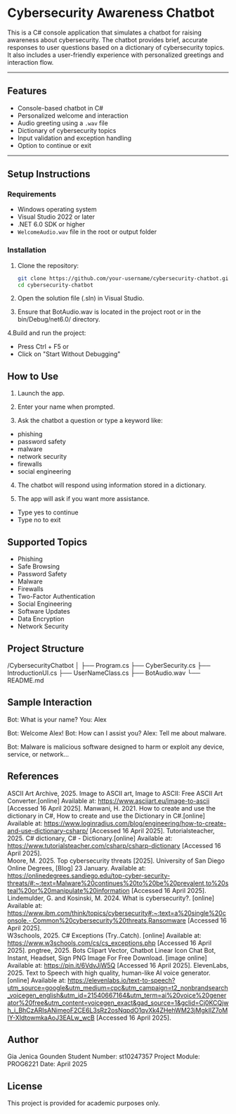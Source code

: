 # Cybersecurity Awareness Chatbot

This is a C# console application that simulates a chatbot for raising awareness about cybersecurity. The chatbot provides brief, accurate responses to user questions based on a dictionary of cybersecurity topics. It also includes a user-friendly experience with personalized greetings and interaction flow.

---

## Features

- Console-based chatbot in C#
- Personalized welcome and interaction
- Audio greeting using a `.wav` file
- Dictionary of cybersecurity topics
- Input validation and exception handling
- Option to continue or exit

---

## Setup Instructions

### Requirements

- Windows operating system
- Visual Studio 2022 or later
- .NET 6.0 SDK or higher
- `WelcomeAudio.wav` file in the root or output folder

### Installation

1. Clone the repository:
   ```bash
   git clone https://github.com/your-username/cybersecurity-chatbot.git
   cd cybersecurity-chatbot
   
2. Open the solution file (.sln) in Visual Studio.

3. Ensure that BotAudio.wav is located in the project root or in the bin/Debug/net6.0/ directory.

4.Build and run the project:

- Press Ctrl + F5 or
- Click on "Start Without Debugging"

## How to Use

1. Launch the app.

2. Enter your name when prompted.

3. Ask the chatbot a question or type a keyword like:

- phishing
- password safety
- malware
- network security
- firewalls
- social engineering

4. The chatbot will respond using information stored in a dictionary.

5. The app will ask if you want more assistance.

- Type yes to continue
- Type no to exit

## Supported Topics

- Phishing
- Safe Browsing
- Password Safety
- Malware
- Firewalls
- Two-Factor Authentication
- Social Engineering
- Software Updates
- Data Encryption
- Network Security

## Project Structure

/CybersecurityChatbot
│
├── Program.cs
├── CyberSecurity.cs
├── IntroductionUI.cs
├── UserNameClass.cs
├── BotAudio.wav
└── README.md

## Sample Interaction

Bot: What is your name?
You: Alex

Bot: Welcome Alex!
Bot: How can I assist you?
Alex: Tell me about malware.

Bot: Malware is malicious software designed to harm or exploit any device, service, or network...

## References

ASCII Art Archive, 2025. Image to ASCII art, Image to ASCII: Free ASCII Art Converter.[online] Available at: <https://www.asciiart.eu/image-to-ascii> [Accessed 16 April 2025]. 
Manwani, H. 2021. How to create and use the dictionary in C#, How to create and use the Dictionary in C#.[online] Available at: <https://www.loginradius.com/blog/engineering/how-to-create-and-use-dictionary-csharp/> [Accessed 16 April 2025]. 
Tutorialsteacher, 2025. C# dictionary, C# - Dictionary.[online] Available at: <https://www.tutorialsteacher.com/csharp/csharp-dictionary> [Accessed 16 April 2025].  
Moore, M. 2025. Top cybersecurity threats [2025]. University of San Diego Online Degrees, [Blog] 23 January. Available at: <https://onlinedegrees.sandiego.edu/top-cyber-security-threats/#:~:text=Malware%20continues%20to%20be%20prevalent,to%20steal%20or%20manipulate%20information> [Accessed 16 April 2025]. 
Lindemulder, G. and Kosinski, M. 2024. What is cybersecurity?. [online] Available at: <https://www.ibm.com/think/topics/cybersecurity#:~:text=a%20single%20console.-,Common%20cybersecurity%20threats,Ransomware> [Accessed 16 April 2025].  
W3schools, 2025. C# Exceptions (Try..Catch). [online] Available at: <https://www.w3schools.com/cs/cs_exceptions.php> [Accessed 16 April 2025].
pngtree, 2025. Bots Clipart Vector, Chatbot Linear Icon Chat Bot, Instant, Headset, Sign PNG Image For Free Download. [image online] Available at: <https://pin.it/6VdvJjW5Q> [Accessed 16 April 2025].
ElevenLabs, 2025. Text to Speech with high quality, human-like AI voice generator. [online] Available at: <https://elevenlabs.io/text-to-speech?utm_source=google&utm_medium=cpc&utm_campaign=t2_nonbrandsearch_voicegen_english&utm_id=21540667164&utm_term=ai%20voice%20generator%20free&utm_content=voicegen_exact&gad_source=1&gclid=Cj0KCQjwh_i_BhCzARIsANimeoF2CE6L3sRz2osNqpdO1qvXk4ZHehWM23jMgkIlZ7oMIY-XldtowmkaAoJ3EALw_wcB> [Accessed 16 April 2025].
 

## Author
Gia Jenica Gounden
Student Number: st10247357
Project Module: PROG6221
Date: April 2025

## License
This project is provided for academic purposes only.






